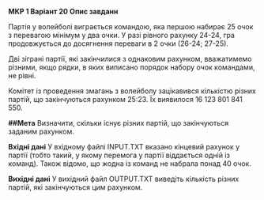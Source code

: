 **МКР 1 Варіант 20**
**Опис завданн**

Партія у волейболі виграється командою, яка першою набирає 25 очок з перевагою мінімум у два очки. У разі рівного рахунку 24-24, гра продовжується до досягнення переваги в 2 очки (26-24; 27-25).

Дві зіграні партії, які закінчилися з однаковим рахунком, вважатимемо різними, якщо рядки, в яких виписано порядок набору очок командами, не рівні.

Комітет із проведення змагань з волейболу зацікавився кількістю різних партій, що закінчуються рахунком 25:23. Їх виявилося 16 123 801 841 550.

**##Мета**
Визначити, скільки існує різних партій, що закінчуються заданим рахунком.

**Вхідні дані**
У вхідному файлі INPUT.TXT вказано кінцевий рахунок у партії (тобто такий, у якому перемога у партії віддається одній із команд). Також відомо, що жодна із команд не набрала понад 40 очок.

**Вихідні дані**
У вихідний файл OUTPUT.TXT виведіть кількість різних партій, які закінчуються цим рахунком.
